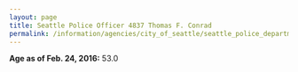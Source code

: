```yaml
---
layout: page
title: Seattle Police Officer 4837 Thomas F. Conrad
permalink: /information/agencies/city_of_seattle/seattle_police_department/copbook/4837/
---
```


**Age as of Feb. 24, 2016:** 53.0
